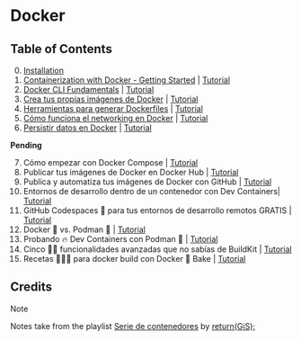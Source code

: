 # Docker

## Table of Contents

0. [Installation](./installation.md)
1. [Containerization with Docker - Getting Started](./lesson-01.md) | [Tutorial](https://youtu.be/SpMdQRGGwRE?si=pqWyWA0gE1WPRorW)
2. [Docker CLI Fundamentals](./lesson-02.md) | [Tutorial](https://youtu.be/VFPTcHgQ9x0?si=4IDefCcQmx_Goqot)
3. [Crea tus propias imágenes de Docker](./lesson-03.md) | [Tutorial](https://youtu.be/nggu0pcLsxM?si=VCVhV8mJmP9QojRa)
4. [Herramientas para generar Dockerfiles](./lesson-04.md) | [Tutorial](https://youtu.be/hZQA51uoHAU?si=idTSQtGVALieTT-T)
5. [Cómo funciona el networking en Docker](./lesson-05.md) | [Tutorial](https://youtu.be/n5Zw00mYRH4?si=XM1c6XOX5_If5lOi)
6. [Persistir datos en Docker](./lesson-06.md) | [Tutorial](https://youtu.be/-PVExF6XRik?si=gZ2SkEQcQsGC49Oe)

**Pending**

7. Cómo empezar con Docker Compose | [Tutorial](https://youtu.be/oP2yBGG2yE4?si=W5EB3fs0JF1nboaa)
8. Publicar tus imágenes de Docker en Docker Hub | [Tutorial](https://youtu.be/HWSfk1MJilg?si=41_AtMNGstDl-L4M)
9. Publica y automatiza tus imágenes de Docker con GitHub | [Tutorial](https://youtu.be/xk2mSyuc0ko?si=Z80pNh4m-urql4pI)
10. Entornos de desarrollo dentro de un contenedor con Dev Containers| [Tutorial](https://youtu.be/DkKs29etRis?si=iMS2RdnacxXWOWQ8)
11. GitHub Codespaces 🚀 para tus entornos de desarrollo remotos GRATIS | [Tutorial](https://youtu.be/cO-oFpePy3c?si=XLf_K0yzItlfLL65)
12. Docker 🐳 vs. Podman 🦭 | [Tutorial](https://youtu.be/Mc_kAf0UkmY?si=lS-kmagRMD8JCI_V)
13. Probando 🔥 Dev Containers con Podman 🦭 | [Tutorial](https://youtu.be/Wd2Y97QgbWI?si=FY-DZsx-eOu0f4IC)
14. Cinco 🖐🏻 funcionalidades avanzadas que no sabías de BuildKit | [Tutorial](https://youtu.be/8QfiZOgHQ50?si=QlMPsC6AVnaA7V2H)
15. Recetas 👩🏼‍🍳 para docker build con Docker 🐳 Bake | [Tutorial](https://youtu.be/_lzDrXJssw8?si=Ocgl9t8CDcYbjJPR)

## Credits

> [!NOTE]
> Notes take from the playlist [Serie de contenedores](https://youtube.com/playlist?list=PLO9JpmNAsqM6PxlmKj6kfX-a8WwZJnwD9&si=e4T2JZSAnf6Fb4Uu) by [return(GiS);](https://www.youtube.com/@returngis)
